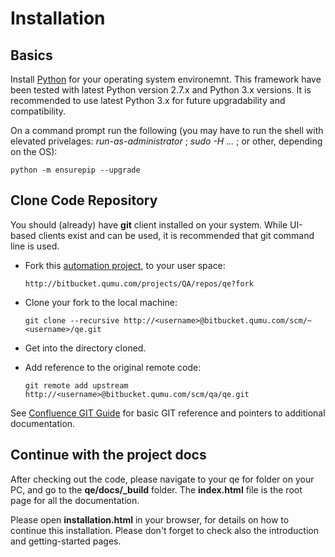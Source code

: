 Installation
============

Basics
------

Install [Python](https://www.python.org/downloads/) for your operating
system environemnt. This framework have been tested with latest Python
version 2.7.x and Python 3.x versions. It is recommended to use latest
Python 3.x for future upgradability and compatibility.

On a command prompt run the following (you may have to run the shell
with elevated privelages: *run-as-administrator* ; *sudo -H ...* ; or
other, depending on the OS):

    python -m ensurepip --upgrade

Clone Code Repository
---------------------

You should (already) have **git** client installed on your system. While
UI-based clients exist and can be used, it is recommended that git
command line is used.

-   Fork this [automation
    project](http://bitbucket.qumu.com/projects/QA/repos/qe/browse), to
    your user space:

        http://bitbucket.qumu.com/projects/QA/repos/qe?fork

-   Clone your fork to the local machine:

        git clone --recursive http://<username>@bitbucket.qumu.com/scm/~<username>/qe.git

-   Get into the directory cloned.

-   Add reference to the original remote code:

        git remote add upstream http://<username>@bitbucket.qumu.com/scm/qa/qe.git

<div class="admonition note">

See [Confluence GIT
Guide](https://confluence.qumu.com/display/auto/Git+Guidance) for basic
GIT reference and pointers to additional documentation.

</div>

Continue with the project docs
------------------------------

After checking out the code, please navigate to your qe for folder on your PC, and go to the **qe/docs/_build** folder.
The **index.html** file is the root page for all the documentation.

Please open **installation.html** in your browser, for details on how to continue this installation.
Please don't forget to check also the introduction and getting-started pages.
